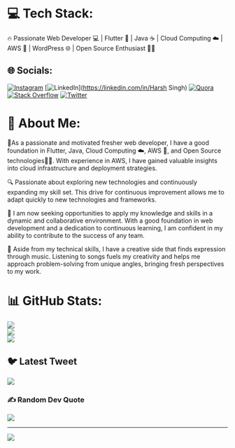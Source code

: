 # 💻 Tech Stack:
🔥 Passionate Web Developer 💻 | Flutter 🦋 | Java ☕ | Cloud Computing ☁️ | AWS 🚀 | WordPress 🌐 | Open Source Enthusiast 👨‍💻

## 🌐 Socials:
[![Instagram](https://img.shields.io/badge/Instagram-%23E4405F.svg?logo=Instagram&logoColor=white)](https://instagram.com/_harshu_0026) [![LinkedIn](https://img.shields.io/badge/LinkedIn-%230077B5.svg?logo=linkedin&logoColor=white)](https://linkedin.com/in/Harsh Singh) [![Quora](https://img.shields.io/badge/Quora-%23B92B27.svg?logo=Quora&logoColor=white)](https://quora.com/profile/Harshu) [![Stack Overflow](https://img.shields.io/badge/-Stackoverflow-FE7A16?logo=stack-overflow&logoColor=white)](https://stackoverflow.com/users/user:20692764) [![Twitter](https://img.shields.io/badge/Twitter-%231DA1F2.svg?logo=Twitter&logoColor=white)](https://twitter.com/@HarshSingh0026) 

# 💫 About Me:
🌟As a passionate and motivated fresher web developer, I have a good foundation in Flutter, Java, Cloud Computing ☁️, AWS 🚀, and Open Source technologies👨‍💻. With experience in AWS, I have gained valuable insights into cloud infrastructure and deployment strategies.

🔍 Passionate about exploring new technologies and continuously expanding my skill set. This drive for continuous improvement allows me to adapt quickly to new technologies and frameworks.

💼 I am now seeking opportunities to apply my knowledge and skills in a dynamic and collaborative environment. With a good foundation in web development and a dedication to continuous learning, I am confident in my ability to contribute to the success of any team.

🎵 Aside from my technical skills, I have a creative side that finds expression through music. Listening to songs fuels my creativity and helps me approach problem-solving from unique angles, bringing fresh perspectives to my work.
# 📊 GitHub Stats:
![](https://github-readme-stats.vercel.app/api?username=harshu0026&theme=dark&hide_border=true&include_all_commits=false&count_private=false)<br/>
![](https://github-readme-streak-stats.herokuapp.com/?user=harshu0026&theme=dark&hide_border=true)<br/>
![](https://github-readme-stats.vercel.app/api/top-langs/?username=harshu0026&theme=dark&hide_border=true&include_all_commits=false&count_private=false&layout=compact)

## 🐦 Latest Tweet
[![](https://gtce.itsvg.in/api?username=@HarshSingh0026)](https://github.com/VishwaGauravIn/github-twitter-card-embed)

### ✍️ Random Dev Quote
![](https://quotes-github-readme.vercel.app/api?type=horizontal&theme=radical)

---
[![](https://visitcount.itsvg.in/api?id=harshu0026&icon=3&color=1)](https://visitcount.itsvg.in)

<!-- Proudly created with GPRM ( https://gprm.itsvg.in ) -->
